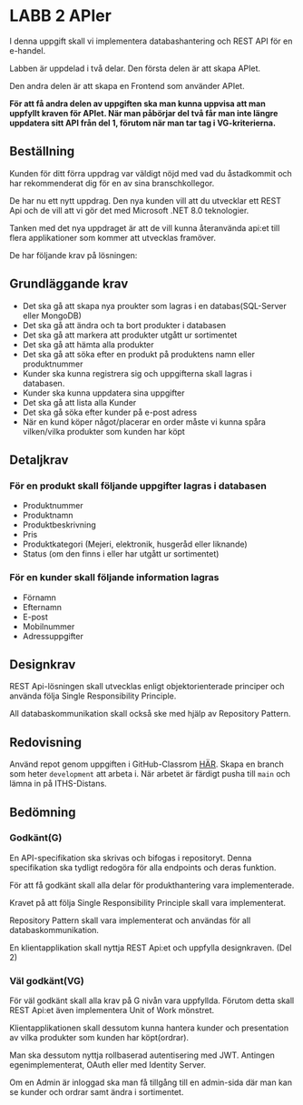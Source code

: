 # LABB 2 APIer

I denna uppgift skall vi implementera
databashantering och REST API för en e-handel.

Labben är uppdelad i två delar. Den första delen är
att skapa APIet.

Den andra delen är att skapa en Frontend som använder APIet.

**För att få andra delen av uppgiften ska man kunna uppvisa att man uppfyllt kraven för APIet. När man påbörjar del två får man inte längre uppdatera sitt API från del 1, förutom när man tar tag i VG-kriterierna.**

## Beställning

Kunden för ditt förra uppdrag var väldigt nöjd med vad du åstadkommit och har rekommenderat dig för en av sina branschkollegor.

De har nu ett nytt uppdrag. Den nya kunden vill att du utvecklar ett REST Api och de vill att vi gör det med Microsoft .NET 8.0 teknologier.

Tanken med det nya uppdraget är att de vill kunna återanvända api:et till flera applikationer som kommer att utvecklas framöver.

De har följande krav på lösningen:

## Grundläggande krav

* Det ska gå att skapa nya proukter som lagras i en databas(SQL-Server eller MongoDB)
* Det ska gå att ändra och ta bort produkter i databasen
* Det ska gå att markera att produkter utgått ur sortimentet
* Det ska gå att hämta alla produkter
* Det ska gå att söka efter en produkt på produktens namn eller produktnummer
* Kunder ska kunna registrera sig och uppgifterna skall lagras i databasen.
* Kunder ska kunna uppdatera sina uppgifter
* Det ska gå att lista alla Kunder
* Det ska gå söka efter kunder på e-post adress
* När en kund köper något/placerar en order måste vi kunna spåra vilken/vilka produkter som kunden har köpt

## Detaljkrav

### För en produkt skall följande uppgifter lagras i databasen

* Produktnummer
* Produktnamn
* Produktbeskrivning
* Pris
* Produktkategori (Mejeri, elektronik, husgeråd eller liknande)
* Status (om den finns i eller har utgått ur sortimentet)

### För en kunder skall följande information lagras

* Förnamn
* Efternamn
* E-post
* Mobilnummer
* Adressuppgifter

## Designkrav

REST Api-lösningen skall utvecklas enligt objektorienterade principer och använda följa Single Responsibility Principle.

All databaskommunikation skall också ske med hjälp av Repository Pattern.

## Redovisning

Använd repot genom uppgiften i GitHub-Classrom [HÄR](https://classroom.github.com/a/ykf279M7).
Skapa en branch som heter `development` att arbeta i. När arbetet är färdigt pusha till `main` och lämna in på ITHS-Distans.

## Bedömning

### Godkänt(G)

En API-specifikation ska skrivas och bifogas i repositoryt.
Denna specifikation ska tydligt redogöra för alla endpoints och deras funktion.

För att få godkänt skall alla delar för produkthantering vara implementerade.

Kravet på att följa Single Responsibility Principle skall vara implementerat.

Repository Pattern skall vara implementerat och användas för all databaskommunikation.

En klientapplikation skall nyttja REST Api:et och uppfylla designkraven. (Del 2)

### Väl godkänt(VG)

För väl godkänt skall alla krav på G nivån vara uppfyllda. Förutom detta skall REST Api:et även implementera Unit of Work mönstret.

Klientapplikationen skall dessutom kunna hantera kunder och presentation av vilka produkter som kunden har köpt(ordrar).

Man ska dessutom nyttja rollbaserad autentisering med JWT. Antingen egenimplementerat, OAuth eller med Identity Server.

Om en Admin är inloggad ska man få tillgång till en admin-sida där man kan se kunder och ordrar samt ändra i sortimentet.
